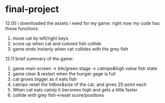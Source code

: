# final-project

12.05
i downloaded the assets i need for my game. 
right now my code has these functions:
1. move cat by left/right keys
2. score up when cat and colored fish collide
3. game ends instanly when cat collides with the grey fish

12.11
brief summary of the game:
1. game main screen -> ble/green stage -> catnips&high value fish state
2. game clear & restart when the hunger gage is full
3. cat grows bigger as it eats fish
4. catnips reset the hitbox&size of the cat, and gives 20 point each
5. When cat eats catnip it becomes high and gets a little faster
6. collide with grey fish->reset score/positions

